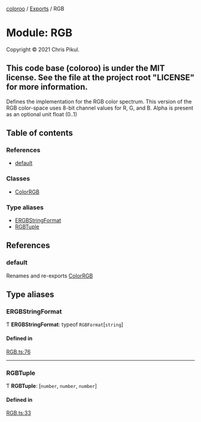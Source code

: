 [coloroo](../README.md) / [Exports](../modules.md) / RGB

# Module: RGB

Copyright © 2021 Chris Pikul.

This code base (coloroo) is under the MIT license. See the file at the
project root "LICENSE" for more information.
-----------------------------------------------------------------------------

Defines the implementation for the RGB color spectrum. This version of the
RGB color-space uses 8-bit channel values for R, G, and B. Alpha is present
as an optional unit float (0..1)

## Table of contents

### References

- [default](RGB.md#default)

### Classes

- [ColorRGB](../classes/RGB.ColorRGB.md)

### Type aliases

- [ERGBStringFormat](RGB.md#ergbstringformat)
- [RGBTuple](RGB.md#rgbtuple)

## References

### default

Renames and re-exports [ColorRGB](../classes/RGB.ColorRGB.md)

## Type aliases

### ERGBStringFormat

Ƭ **ERGBStringFormat**: typeof `RGBFormat`[`string`]

#### Defined in

[RGB.ts:76](https://github.com/chris-pikul/coloroo/blob/37db15b/src/RGB.ts#L76)

___

### RGBTuple

Ƭ **RGBTuple**: [`number`, `number`, `number`]

#### Defined in

[RGB.ts:33](https://github.com/chris-pikul/coloroo/blob/37db15b/src/RGB.ts#L33)

